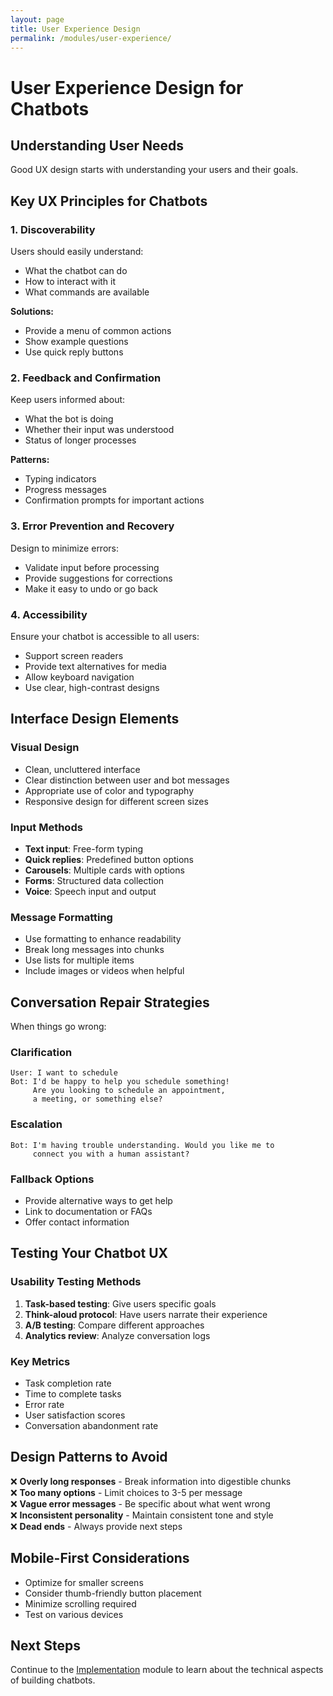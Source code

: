 ```yaml
---
layout: page
title: User Experience Design
permalink: /modules/user-experience/
---
```


# User Experience Design for Chatbots

## Understanding User Needs

Good UX design starts with understanding your users and their goals.

## Key UX Principles for Chatbots

### 1. Discoverability
Users should easily understand:
- What the chatbot can do
- How to interact with it
- What commands are available

**Solutions:**
- Provide a menu of common actions
- Show example questions
- Use quick reply buttons

### 2. Feedback and Confirmation
Keep users informed about:
- What the bot is doing
- Whether their input was understood
- Status of longer processes

**Patterns:**
- Typing indicators
- Progress messages
- Confirmation prompts for important actions

### 3. Error Prevention and Recovery
Design to minimize errors:
- Validate input before processing
- Provide suggestions for corrections
- Make it easy to undo or go back

### 4. Accessibility
Ensure your chatbot is accessible to all users:
- Support screen readers
- Provide text alternatives for media
- Allow keyboard navigation
- Use clear, high-contrast designs

## Interface Design Elements

### Visual Design
- Clean, uncluttered interface
- Clear distinction between user and bot messages
- Appropriate use of color and typography
- Responsive design for different screen sizes

### Input Methods
- **Text input**: Free-form typing
- **Quick replies**: Predefined button options
- **Carousels**: Multiple cards with options
- **Forms**: Structured data collection
- **Voice**: Speech input and output

### Message Formatting
- Use formatting to enhance readability
- Break long messages into chunks
- Use lists for multiple items
- Include images or videos when helpful

## Conversation Repair Strategies

When things go wrong:

### Clarification
```
User: I want to schedule
Bot: I'd be happy to help you schedule something! 
     Are you looking to schedule an appointment, 
     a meeting, or something else?
```

### Escalation
```
Bot: I'm having trouble understanding. Would you like me to 
     connect you with a human assistant?
```

### Fallback Options
- Provide alternative ways to get help
- Link to documentation or FAQs
- Offer contact information

## Testing Your Chatbot UX

### Usability Testing Methods
1. **Task-based testing**: Give users specific goals
2. **Think-aloud protocol**: Have users narrate their experience
3. **A/B testing**: Compare different approaches
4. **Analytics review**: Analyze conversation logs

### Key Metrics
- Task completion rate
- Time to complete tasks
- Error rate
- User satisfaction scores
- Conversation abandonment rate

## Design Patterns to Avoid

❌ **Overly long responses** - Break information into digestible chunks  
❌ **Too many options** - Limit choices to 3-5 per message  
❌ **Vague error messages** - Be specific about what went wrong  
❌ **Inconsistent personality** - Maintain consistent tone and style  
❌ **Dead ends** - Always provide next steps  

## Mobile-First Considerations

- Optimize for smaller screens
- Consider thumb-friendly button placement
- Minimize scrolling required
- Test on various devices

## Next Steps

Continue to the [Implementation](/modules/implementation) module to learn about the technical aspects of building chatbots.
